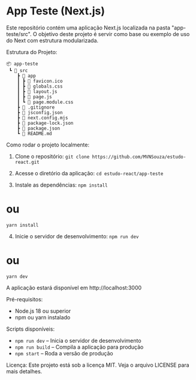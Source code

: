 # App Teste (Next.js)

Este repositório contém uma aplicação Next.js localizada na pasta "app-teste/src". O objetivo deste projeto é servir como base ou exemplo de uso do Next com estrutura modularizada.

Estrutura do Projeto:

```
📦 app-teste
 ┗ 📂 src
    ┣ 📂 app
    ┃ ┣ 📜 favicon.ico
    ┃ ┣ 📜 globals.css
    ┃ ┣ 📜 layout.js
    ┃ ┣ 📜 page.js
    ┃ ┗ 📜 page.module.css
    ┣ 📜 .gitignore
    ┣ 📜 jsconfig.json
    ┣ 📜 next.config.mjs
    ┣ 📜 package-lock.json
    ┣ 📜 package.json
    ┗ 📜 README.md
```

Como rodar o projeto localmente:

1. Clone o repositório:
```git clone https://github.com/MVNSouza/estudo-react.git```

2. Acesse o diretório da aplicação:
```cd estudo-react/app-teste```

3. Instale as dependências:
```npm install```
# ou
```yarn install```

4. Inicie o servidor de desenvolvimento:
```npm run dev```
# ou
```yarn dev```

A aplicação estará disponível em http://localhost:3000

Pré-requisitos:
- Node.js 18 ou superior
- npm ou yarn instalado

Scripts disponíveis:
- ```npm run dev``` – Inicia o servidor de desenvolvimento
- ```npm run build``` – Compila a aplicação para produção
- ```npm start``` – Roda a versão de produção

Licença:
Este projeto está sob a licença MIT. Veja o arquivo LICENSE para mais detalhes.
